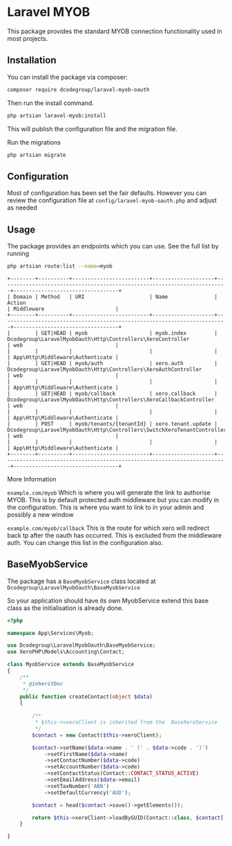 # Laravel MYOB

This package provides the standard MYOB connection functionality used in most projects.

## Installation

You can install the package via composer:

```bash
composer require dcodegroup/laravel-myob-oauth
```

Then run the install command.

```bash
php artsian laravel-myob:install
```

This will publish the configuration file and the migration file.

Run the migrations

```bash
php artsian migrate
```

## Configuration

Most of configuration has been set the fair defaults. However you can review the configuration file at `config/laravel-myob-oauth.php` and adjust as needed


## Usage

The package provides an endpoints which you can use. See the full list by running
```bash
php artsian route:list --name=myob
```

```
+--------+----------+-------------------------+--------------------+-------------------------------------------------------------------------+----------------------------------+
| Domain | Method   | URI                     | Name               | Action                                                                  | Middleware                       |
+--------+----------+-------------------------+--------------------+-------------------------------------------------------------------------+----------------------------------+
|        | GET|HEAD | myob                    | myob.index         | Dcodegroup\LaravelMyobOauth\Http\Controllers\XeroController             | web                              |
|        |          |                         |                    |                                                                         | App\Http\Middleware\Authenticate |
|        | GET|HEAD | myob/auth               | xero.auth          | Dcodegroup\LaravelMyobOauth\Http\Controllers\XeroAuthController         | web                              |
|        |          |                         |                    |                                                                         | App\Http\Middleware\Authenticate |
|        | GET|HEAD | myob/callback           | xero.callback      | Dcodegroup\LaravelMyobOauth\Http\Controllers\XeroCallbackController     | web                              |
|        |          |                         |                    |                                                                         | App\Http\Middleware\Authenticate |
|        | POST     | myob/tenants/{tenantId} | xero.tenant.update | Dcodegroup\LaravelMyobOauth\Http\Controllers\SwitchXeroTenantController | web                              |
|        |          |                         |                    |                                                                         | App\Http\Middleware\Authenticate |
+--------+----------+-------------------------+--------------------+-------------------------------------------------------------------------+----------------------------------+
```

More Information

`example.com/myob` Which is where you will generate the link to authorise MYOB. This is by default protected auth middleware but you can modify in the configuration. This is where you want to link to in your admin and possibly a new window

`example.com/myob/callback` This is the route for which xero will redirect back tp after the oauth has occurred. This is excluded from the middleware auth. You can change this list in the configuration also.

## BaseMyobService

The package has a `BaseMyobService` class located at `Dcodegroup\LaravelMyobOauth\BaseMyobService` 

So your application should have its own MyobService extend this base class as the initialisation is already done.

```php
<?php

namespace App\Services\Myob;

use Dcodegroup\LaravelMyobOauth\BaseMyobService;
use XeroPHP\Models\Accounting\Contact;

class MyobService extends BaseMyobService
{
    /**
     * @inheritDoc
     */
    public function createContact(object $data)
    {
    
        /**
         * $this->>xeroClient is inherited from the  BaseXeroService
         */
        $contact = new Contact($this->xeroClient);

        $contact->setName($data->name . ' (' . $data->code . ')')
            ->setFirstName($data->name)
            ->setContactNumber($data->code)
            ->setAccountNumber($data->code)
            ->setContactStatus(Contact::CONTACT_STATUS_ACTIVE)
            ->setEmailAddress($data->email)
            ->setTaxNumber('ABN')
            ->setDefaultCurrency('AUD');

        $contact = head($contact->save()->getElements());

        return $this->xeroClient->loadByGUID(Contact::class, $contact['ContactID']);
    }

}
```